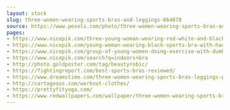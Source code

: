 ```yaml
---
layout: stock
slug: three-women-wearing-sports-bras-and-leggings-864078
source: https://www.pexels.com/photo/three-women-wearing-sports-bras-and-leggings-864078/
pages:
- https://www.nicepik.com/three-young-woman-wearing-red-white-and-black-sports-bra-and-black-leggings-posing-together-in-aerobic-dance-class-free-photo-1347191
- https://www.nicepik.com/young-woman-wearing-black-sports-bra-with-hands-behind-head-posing-in-gym-20-25-years-adult-free-photo-1347145
- https://www.nicepik.com/group-of-young-women-doing-exercise-with-dumbbells-in-aerobic-dance-class-20-25-years-adult-free-photo-1347218
- https://www.nicepik.com/search?q=indoors+bra
- http://photo.goldposter.com/tag/beautyrobic/
- https://fightingreport.com/best-sports-bras-reviewed/
- https://www.dreamstime.com/three-women-wearing-sports-bras-leggings-public-domain-image-free-109928933
- http://cartageous.com/workout-clothes/
- https://prettyfityoga.com/
- https://www.redwallpapers.com/wallpaper/three-women-wearing-sports-bras-and-leggings-free-stock-photo-image-wallpaper
---
```

